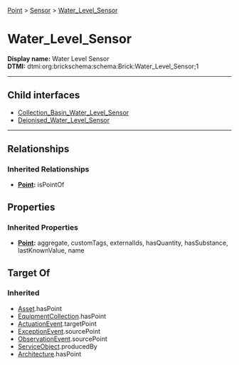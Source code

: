 [Point](../../Point.md) > [Sensor](../Sensor.md) > [Water_Level_Sensor](#)
# Water_Level_Sensor

**Display name:** Water Level Sensor<br />
**DTMI:** dtmi:org:brickschema:schema:Brick:Water_Level_Sensor;1

---


## Child interfaces
* [Collection_Basin_Water_Level_Sensor](Collection_Basin_Water_Level_Sensor.md)
* [Deionised_Water_Level_Sensor](Deionised_Water_Level_Sensor.md)

---
## Relationships
### Inherited Relationships
* **[Point](../../Point.md):** isPointOf
## Properties
### Inherited Properties
* **[Point](../../Point.md):** aggregate, customTags, externalIds, hasQuantity, hasSubstance, lastKnownValue, name
## Target Of
### Inherited
* [Asset](../../../Asset/Asset.md).hasPoint
* [EquipmentCollection](../../../Collection/AssetCollection/EquipmentCollection/EquipmentCollection.md).hasPoint
* [ActuationEvent](../../../Event/PointEvent/ActuationEvent.md).targetPoint
* [ExceptionEvent](../../../Event/PointEvent/ExceptionEvent.md).sourcePoint
* [ObservationEvent](../../../Event/PointEvent/ObservationEvent.md).sourcePoint
* [ServiceObject](../../../Information/ServiceObject/ServiceObject.md).producedBy
* [Architecture](../../../Space/Architecture/Architecture.md).hasPoint
